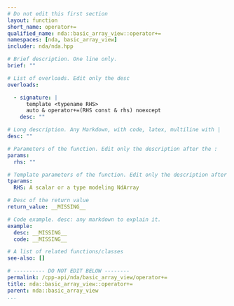 ```yaml
---
# Do not edit this first section
layout: function
short_name: operator+=
qualified_name: nda::basic_array_view::operator+=
namespaces: [nda, basic_array_view]
includer: nda/nda.hpp

# Brief description. One line only.
brief: ""

# List of overloads. Edit only the desc
overloads:

  - signature: |
      template <typename RHS>
      auto & operator+=(RHS const & rhs) noexcept
    desc: ""

# Long description. Any Markdown, with code, latex, multiline with |
desc: ""

# Parameters of the function. Edit only the description after the :
params:
  rhs: ""

# Template parameters of the function. Edit only the description after the :
tparams:
  RHS: A scalar or a type modeling NdArray

# Desc of the return value
return_value: __MISSING__

# Code example. desc: any markdown to explain it.
example:
  desc: __MISSING__
  code: __MISSING__

# A list of related functions/classes
see-also: []

# ---------- DO NOT EDIT BELOW --------
permalink: /cpp-api/nda/basic_array_view/operator+=
title: nda::basic_array_view::operator+=
parent: nda::basic_array_view
...
```


